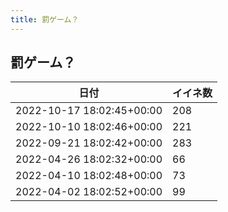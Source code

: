 ```yaml
---
title: 罰ゲーム？
---
```

## 罰ゲーム？

|日付|イイネ数|
|-|-|
|2022-10-17 18:02:45+00:00|208|
|2022-10-10 18:02:46+00:00|221|
|2022-09-21 18:02:42+00:00|283|
|2022-04-26 18:02:32+00:00|66|
|2022-04-10 18:02:48+00:00|73|
|2022-04-02 18:02:52+00:00|99|
